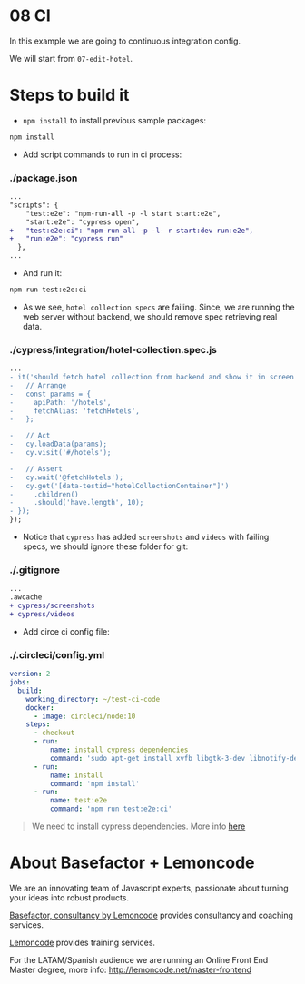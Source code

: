 # 08 CI

In this example we are going to continuous integration config.

We will start from `07-edit-hotel`.

# Steps to build it

- `npm install` to install previous sample packages:

```bash
npm install
```

- Add script commands to run in ci process:

### ./package.json

```diff
...
"scripts": {
    "test:e2e": "npm-run-all -p -l start start:e2e",
    "start:e2e": "cypress open",
+   "test:e2e:ci": "npm-run-all -p -l- r start:dev run:e2e",
+   "run:e2e": "cypress run"
  },
...
```

- And run it:

```bash
npm run test:e2e:ci
```

- As we see, `hotel collection specs` are failing. Since, we are running the web server without backend, we should remove spec retrieving real data.

### ./cypress/integration/hotel-collection.spec.js

```diff
...
- it('should fetch hotel collection from backend and show it in screen when visit /hotels urls', () => {
-   // Arrange
-   const params = {
-     apiPath: '/hotels',
-     fetchAlias: 'fetchHotels',
-   };

-   // Act
-   cy.loadData(params);
-   cy.visit('#/hotels');

-   // Assert
-   cy.wait('@fetchHotels');
-   cy.get('[data-testid="hotelCollectionContainer"]')
-     .children()
-     .should('have.length', 10);
- });
});

```

- Notice that `cypress` has added `screenshots` and `videos` with failing specs, we should ignore these folder for git:

### ./.gitignore

```diff
...
.awcache
+ cypress/screenshots
+ cypress/videos

```

- Add circe ci config file:

### ./.circleci/config.yml

```yml
version: 2
jobs:
  build:
    working_directory: ~/test-ci-code
    docker:
      - image: circleci/node:10
    steps:
      - checkout
      - run:
          name: install cypress dependencies
          command: 'sudo apt-get install xvfb libgtk-3-dev libnotify-dev libgconf-2-4 libnss3 libxss1 libasound2'
      - run:
          name: install
          command: 'npm install'
      - run:
          name: test:e2e
          command: 'npm run test:e2e:ci'
```

> We need to install cypress dependencies. More info [here](https://docs.cypress.io/guides/guides/continuous-integration.html#Advanced-setup)

# About Basefactor + Lemoncode

We are an innovating team of Javascript experts, passionate about turning your ideas into robust products.

[Basefactor, consultancy by Lemoncode](http://www.basefactor.com) provides consultancy and coaching services.

[Lemoncode](http://lemoncode.net/services/en/#en-home) provides training services.

For the LATAM/Spanish audience we are running an Online Front End Master degree, more info: http://lemoncode.net/master-frontend
